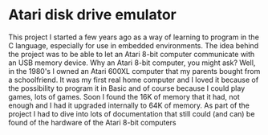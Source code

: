 # Atari disk drive emulator

This project I started a few years ago as a way of learning to program in the C language, especially for use in embedded environments.
The idea behind the project was to be able to let an Atari 8-bit computer communicate with an USB memory device.
Why an Atari 8-bit computer, you might ask? Well, in the 1980's I owned an Atari 600XL computer that my parents bought from a schoolfriend.
It was my first real home computer and I loved it because of the possibility to program it in Basic and of course because I could play games, lots of games.
Soon I found the 16K of memory that it had, not enough and I had it upgraded internally to 64K of memory.
As part of the project I had to dive into lots of documentation that still could (and can) be found of the hardware of the Atari 8-bit computers
